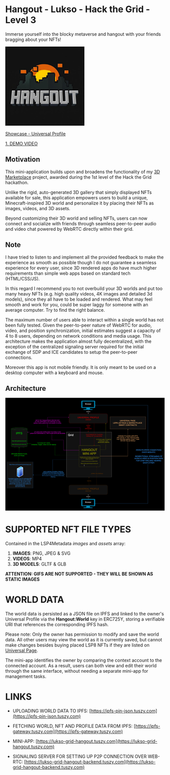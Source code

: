 # Hangout - Lukso - Hack the Grid - Level 3

Immerse yourself into the blocky metaverse and hangout with your friends bragging about your NFTs!

<img src="logo.jpg" alt="logo" height="250"/>

[Showcase - Universal Profile](https://universaleverything.io/0xabb60bBc5D2F01fEce7aeF4eAa1A41B3c440Be53?assetGroup=grid)

[1. DEMO VIDEO](https://youtu.be/_xUwnW1zgiI)

## Motivation
This mini-application builds upon and broadens the functionality of my [3D Marketplace](https://github.com/Tuszy/lukso-grid-marketplace) project, awarded during the 1st level of the Hack the Grid hackathon.

Unlike the rigid, auto-generated 3D gallery that simply displayed NFTs available for sale, this application empowers users to build a unique, Minecraft-inspired 3D world and personalize it by placing their NFTs as images, videos, and 3D assets.

Beyond customizing their 3D world and selling NFTs, users can now connect and socialize with friends through seamless peer-to-peer audio and video chat powered by WebRTC directly within their grid.

## Note

I have tried to listen to and implement all the provided feedback to make the experience as smooth as possible though I do not guarantee a seamless experience for every user, since 3D rendered apps do have much higher requirements than simple web apps based on standard tech (HTML/CSS/JS).

In this regard I recommend you to not overbuild your 3D worlds and put too many heavy NFTs (e.g. high quality videos, 4K images and detailed 3d models), since they all have to be loaded and rendered. What may feel smooth and work for you, could be super laggy for someone with an average computer. Try to find the right balance.

The maximum number of users able to interact within a single world has not been fully tested. Given the peer-to-peer nature of WebRTC for audio, video, and position synchronization, initial estimates suggest a capacity of 4 to 8 users, depending on network conditions and media usage. This architecture makes the application almost fully decentralized, with the exception of the centralized signaling server required for the initial exchange of SDP and ICE candidates to setup the peer-to-peer connections.

Moreover this app is not mobile friendly. It is only meant to be used on a desktop computer with a keyboard and mouse.

## Architecture

<img src="arch.png" alt="architecture"/>

# SUPPORTED NFT FILE TYPES

Contained in the LSP4Metadata *images* and *assets* array:
1. **IMAGES**: PNG, JPEG & SVG
2. **VIDEOS**: MP4
3. **3D MODELS**: GLTF & GLB

**ATTENTION: GIFS ARE NOT SUPPORTED - THEY WILL BE SHOWN AS STATIC IMAGES**

# WORLD DATA

The world data is persisted as a JSON file on IPFS and linked to the owner's Universal Profile via the **Hangout:World** key in ERC725Y, storing a verifiable URI that references the corresponding IPFS hash.

Please note: Only the owner has permission to modify and save the world data. All other users may view the world as it is currently saved, but cannot make changes besides buying placed LSP8 NFTs if they are listed on [Universal Page](https://universal.page/).

The mini-app identifies the owner by comparing the context account to the connected account. As a result, users can both view and edit their world through the same interface, without needing a separate mini-app for management tasks.

# LINKS

- UPLOADING WORLD DATA TO IPFS: [https://ipfs-pin-json.tuszy.com](https://ipfs-pin-json.tuszy.com)

- FETCHING WORLD, NFT AND PROFILE DATA FROM IPFS: [https://ipfs-gateway.tuszy.com](https://ipfs-gateway.tuszy.com)

- MINI-APP: [https://lukso-grid-hangout.tuszy.com](https://lukso-grid-hangout.tuszy.com)

- SIGNALING SERVER FOR SETTING UP P2P CONNECTION OVER WEB-RTC: [https://lukso-grid-hangout-backend.tuszy.com](https://lukso-grid-hangout-backend.tuszy.com)